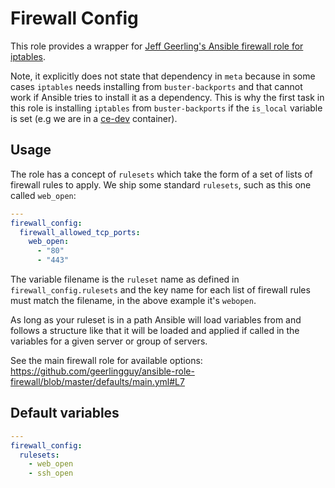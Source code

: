 # Firewall Config
This role provides a wrapper for [Jeff Geerling's Ansible firewall role for iptables](https://github.com/geerlingguy/ansible-role-firewall/).

Note, it explicitly does not state that dependency in `meta` because in some cases `iptables` needs installing from `buster-backports` and that cannot work if Ansible tries to install it as a dependency. This is why the first task in this role is installing `iptables` from `buster-backports` if the `is_local` variable is set (e.g we are in a [ce-dev](https://github.com/codeenigma/ce-dev/) container).

<!--TOC-->
<!--ENDTOC-->

## Usage
The role has a concept of `rulesets` which take the form of a set of lists of firewall rules to apply. We ship some standard `rulesets`, such as this one called `web_open`:

```yaml
---
firewall_config:
  firewall_allowed_tcp_ports:
    web_open:
      - "80"
      - "443"

```

The variable filename is the `ruleset` name as defined in `firewall_config.rulesets` and the key name for each list of firewall rules must match the filename, in the above example it's `webopen`.

As long as your ruleset is in a path Ansible will load variables from and follows a structure like that it will be loaded and applied if called in the variables for a given server or group of servers.

See the main firewall role for available options: https://github.com/geerlingguy/ansible-role-firewall/blob/master/defaults/main.yml#L7

<!--ROLEVARS-->
## Default variables
```yaml
---
firewall_config:
  rulesets:
    - web_open
    - ssh_open

```
<!--ENDROLEVARS-->
